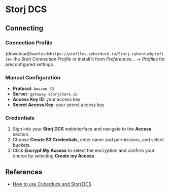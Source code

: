 Storj DCS
===

## Connecting

### Connection Profile

{download}`Download<https://profiles.cyberduck.io/Storj.cyberduckprofile>` the *Storj Connection Profile* or install it from *Preferences… → Profiles* for preconfigured settings.

### Manual Configuration

- **Protocol**: `Amazon S3`
- **Server**: `gateway.storjshare.io`
- **Access Key ID**: your access key
- **Secret Access Key**: your secret access key

### Credentials

1. Sign into your **Storj DCS** webinterface and navigate to the **Access** section.
2. Choose **Create S3 Credentials**, enter name and permissions, and select buckets.
3. Click **Encrypt My Access** to select the encryption and confirm your choice by selecting **Create my Access**. 

## References

- [How to use Cyberduck and Storj DCS](https://docs.storj.io/dcs/how-tos/how-to-use-cyberduck-and-storj-dcs/)